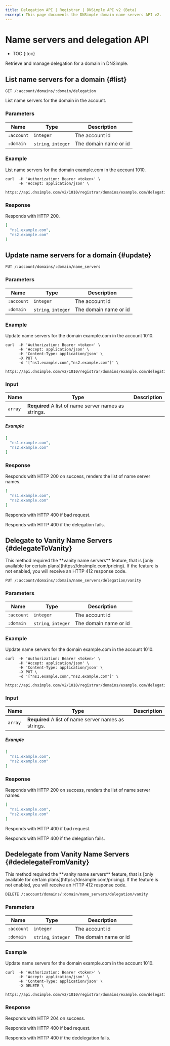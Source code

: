 ```yaml
---
title: Delegation API | Registrar | DNSimple API v2 (Beta)
excerpt: This page documents the DNSimple domain name servers API v2.
---
```


# Name servers and delegation API

* TOC
{:toc}

Retrieve and manage delegation for a domain in DNSimple.


## List name servers for a domain {#list}

    GET /:account/domains/:domain/delegation

List name servers for the domain in the account.

### Parameters

Name | Type | Description
-----|------|------------
`:account` | `integer` | The account id
`:domain` | `string`, `integer` | The domain name or id

### Example

List name servers for the domain example.com in the account 1010.

    curl  -H 'Authorization: Bearer <token>' \
          -H 'Accept: application/json' \
          https://api.dnsimple.com/v2/1010/registrar/domains/example.com/delegation

### Response

Responds with HTTP 200.

~~~json
[
  "ns1.example.com",
  "ns2.example.com"
]
~~~


## Update name servers for a domain {#update}

    PUT /:account/domains/:domain/name_servers

### Parameters

Name | Type | Description
-----|------|------------
`:account` | `integer` | The account id
`:domain` | `string`, `integer` | The domain name or id

### Example

Update name servers for the domain example.com in the account 1010.

    curl  -H 'Authorization: Bearer <token>' \
          -H 'Accept: application/json' \
          -H 'Content-Type: application/json' \
          -X PUT \
          -d '["ns1.example.com","ns2.example.com"]' \
          https://api.dnsimple.com/v2/1010/registrar/domains/example.com/delegation

### Input

Name | Type | Description
-----|------|------------
 | `array` | **Required** A list of name server names as strings.

##### Example

~~~json
[
  "ns1.example.com",
  "ns2.example.com"
]
~~~

### Response

Responds with HTTP 200 on success, renders the list of name server names.

~~~json
[
  "ns1.example.com",
  "ns2.example.com"
]
~~~

Responds with HTTP 400 if bad request.

Responds with HTTP 400 if the delegation fails.

## Delegate to Vanity Name Servers {#delegateToVanity}

<note>
This method required the **vanity name servers** feature, that is [only available for certain plans](https://dnsimple.com/pricing). If the feature is not enabled, you will receive an HTTP 412 response code.
</note>

    PUT /:account/domains/:domain/name_servers/delegation/vanity

### Parameters

Name | Type | Description
-----|------|------------
`:account` | `integer` | The account id
`:domain` | `string`, `integer` | The domain name or id

### Example

Update name servers for the domain example.com in the account 1010.

    curl  -H 'Authorization: Bearer <token>' \
          -H 'Accept: application/json' \
          -H 'Content-Type: application/json' \
          -X PUT \
          -d '["ns1.example.com","ns2.example.com"]' \
          https://api.dnsimple.com/v2/1010/registrar/domains/example.com/delegation/vanity

### Input

Name | Type | Description
-----|------|------------
 | `array` | **Required** A list of name server names as strings.

##### Example

~~~json
[
  "ns1.example.com",
  "ns2.example.com"
]
~~~

### Response

Responds with HTTP 200 on success, renders the list of name server names.

~~~json
[
  "ns1.example.com",
  "ns2.example.com"
]
~~~

Responds with HTTP 400 if bad request.

Responds with HTTP 400 if the delegation fails.

## Dedelegate from Vanity Name Servers {#dedelegateFromVanity}

<note>
This method required the **vanity name servers** feature, that is [only available for certain plans](https://dnsimple.com/pricing). If the feature is not enabled, you will receive an HTTP 412 response code.
</note>

    DELETE /:account/domains/:domain/name_servers/delegation/vanity

### Parameters

Name | Type | Description
-----|------|------------
`:account` | `integer` | The account id
`:domain` | `string`, `integer` | The domain name or id

### Example

Update name servers for the domain example.com in the account 1010.

    curl  -H 'Authorization: Bearer <token>' \
          -H 'Accept: application/json' \
          -H 'Content-Type: application/json' \
          -X DELETE \
          https://api.dnsimple.com/v2/1010/registrar/domains/example.com/delegation/vanity

### Response

Responds with HTTP 204 on success.

Responds with HTTP 400 if bad request.

Responds with HTTP 400 if the dedelegation fails.
